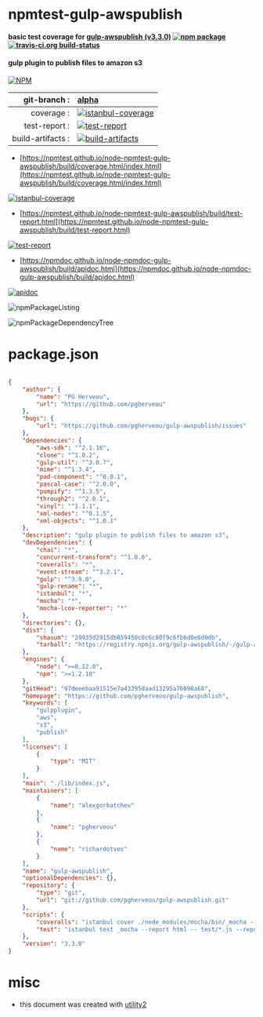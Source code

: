 # npmtest-gulp-awspublish

#### basic test coverage for  [gulp-awspublish (v3.3.0)](https://github.com/pgherveou/gulp-awspublish)  [![npm package](https://img.shields.io/npm/v/npmtest-gulp-awspublish.svg?style=flat-square)](https://www.npmjs.org/package/npmtest-gulp-awspublish) [![travis-ci.org build-status](https://api.travis-ci.org/npmtest/node-npmtest-gulp-awspublish.svg)](https://travis-ci.org/npmtest/node-npmtest-gulp-awspublish)

#### gulp plugin to publish files to amazon s3

[![NPM](https://nodei.co/npm/gulp-awspublish.png?downloads=true&downloadRank=true&stars=true)](https://www.npmjs.com/package/gulp-awspublish)

| git-branch : | [alpha](https://github.com/npmtest/node-npmtest-gulp-awspublish/tree/alpha)|
|--:|:--|
| coverage : | [![istanbul-coverage](https://npmtest.github.io/node-npmtest-gulp-awspublish/build/coverage.badge.svg)](https://npmtest.github.io/node-npmtest-gulp-awspublish/build/coverage.html/index.html)|
| test-report : | [![test-report](https://npmtest.github.io/node-npmtest-gulp-awspublish/build/test-report.badge.svg)](https://npmtest.github.io/node-npmtest-gulp-awspublish/build/test-report.html)|
| build-artifacts : | [![build-artifacts](https://npmtest.github.io/node-npmtest-gulp-awspublish/glyphicons_144_folder_open.png)](https://github.com/npmtest/node-npmtest-gulp-awspublish/tree/gh-pages/build)|

- [https://npmtest.github.io/node-npmtest-gulp-awspublish/build/coverage.html/index.html](https://npmtest.github.io/node-npmtest-gulp-awspublish/build/coverage.html/index.html)

[![istanbul-coverage](https://npmtest.github.io/node-npmtest-gulp-awspublish/build/screenCapture.buildCi.browser.%252Ftmp%252Fbuild%252Fcoverage.lib.html.png)](https://npmtest.github.io/node-npmtest-gulp-awspublish/build/coverage.html/index.html)

- [https://npmtest.github.io/node-npmtest-gulp-awspublish/build/test-report.html](https://npmtest.github.io/node-npmtest-gulp-awspublish/build/test-report.html)

[![test-report](https://npmtest.github.io/node-npmtest-gulp-awspublish/build/screenCapture.buildCi.browser.%252Ftmp%252Fbuild%252Ftest-report.html.png)](https://npmtest.github.io/node-npmtest-gulp-awspublish/build/test-report.html)

- [https://npmdoc.github.io/node-npmdoc-gulp-awspublish/build/apidoc.html](https://npmdoc.github.io/node-npmdoc-gulp-awspublish/build/apidoc.html)

[![apidoc](https://npmdoc.github.io/node-npmdoc-gulp-awspublish/build/screenCapture.buildCi.browser.%252Ftmp%252Fbuild%252Fapidoc.html.png)](https://npmdoc.github.io/node-npmdoc-gulp-awspublish/build/apidoc.html)

![npmPackageListing](https://npmtest.github.io/node-npmtest-gulp-awspublish/build/screenCapture.npmPackageListing.svg)

![npmPackageDependencyTree](https://npmtest.github.io/node-npmtest-gulp-awspublish/build/screenCapture.npmPackageDependencyTree.svg)



# package.json

```json

{
    "author": {
        "name": "PG Herveou",
        "url": "https://github.com/pgherveou"
    },
    "bugs": {
        "url": "https://github.com/pgherveou/gulp-awspublish/issues"
    },
    "dependencies": {
        "aws-sdk": "^2.1.16",
        "clone": "^1.0.2",
        "gulp-util": "^3.0.7",
        "mime": "^1.3.4",
        "pad-component": "^0.0.1",
        "pascal-case": "^2.0.0",
        "pumpify": "^1.3.5",
        "through2": "^2.0.1",
        "vinyl": "^1.1.1",
        "xml-nodes": "^0.1.5",
        "xml-objects": "^1.0.1"
    },
    "description": "gulp plugin to publish files to amazon s3",
    "devDependencies": {
        "chai": "*",
        "concurrent-transform": "^1.0.0",
        "coveralls": "*",
        "event-stream": "^3.2.1",
        "gulp": "^3.9.0",
        "gulp-rename": "*",
        "istanbul": "*",
        "mocha": "*",
        "mocha-lcov-reporter": "*"
    },
    "directories": {},
    "dist": {
        "shasum": "29935d2915db859450c0c6c80f9c6fb6d0e6d0db",
        "tarball": "https://registry.npmjs.org/gulp-awspublish/-/gulp-awspublish-3.3.0.tgz"
    },
    "engines": {
        "node": ">=0.12.0",
        "npm": ">=1.2.10"
    },
    "gitHead": "97deeebaa91515e7a43395daad13295a76090a68",
    "homepage": "https://github.com/pgherveou/gulp-awspublish",
    "keywords": [
        "gulpplugin",
        "aws",
        "s3",
        "publish"
    ],
    "licenses": [
        {
            "type": "MIT"
        }
    ],
    "main": "./lib/index.js",
    "maintainers": [
        {
            "name": "alexgorbatchev"
        },
        {
            "name": "pgherveou"
        },
        {
            "name": "richardotvos"
        }
    ],
    "name": "gulp-awspublish",
    "optionalDependencies": {},
    "repository": {
        "type": "git",
        "url": "git://github.com/pgherveou/gulp-awspublish.git"
    },
    "scripts": {
        "coveralls": "istanbul cover ./node_modules/mocha/bin/_mocha --report lcovonly -- -R spec && cat ./coverage/lcov.info | ./node_modules/coveralls/bin/coveralls.js && rm -rf ./coverage",
        "test": "istanbul test _mocha --report html -- test/*.js --reporter spec"
    },
    "version": "3.3.0"
}
```



# misc
- this document was created with [utility2](https://github.com/kaizhu256/node-utility2)
